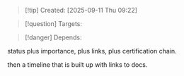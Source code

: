 
>[!tip] Created: [2025-09-11 Thu 09:22]

>[!question] Targets: 

>[!danger] Depends: 

status plus importance, plus links, plus certification chain.

then a timeline that is built up with links to docs.
